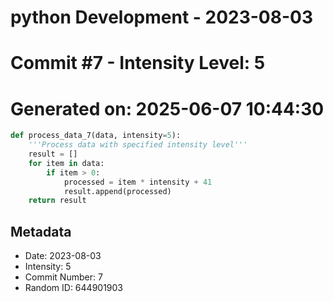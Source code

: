 ﻿# python Development - 2023-08-03
# Commit #7 - Intensity Level: 5
# Generated on: 2025-06-07 10:44:30
```python
def process_data_7(data, intensity=5):
    '''Process data with specified intensity level'''
    result = []
    for item in data:
        if item > 0:
            processed = item * intensity + 41
            result.append(processed)
    return result
```
## Metadata
- Date: 2023-08-03
- Intensity: 5
- Commit Number: 7
- Random ID: 644901903

